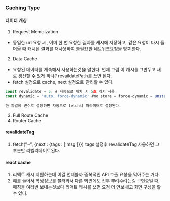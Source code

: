 ### Caching Type 

#### 데이터 캐싱
1. Request Memoization
- 동일한 url 요청 시, 이미 한 번 요청한 결과를 캐시에 저장하고, 같은 요청이 다시 들어올 때 캐시된 결과를 재사용하여 불필요한 네트워크요청을 방지한다.
2. Data Cache
- 요청된 데이터를 계속해서 사용하는것을 말한다. 언제 그럼 이 캐시를 그만두고 새로 갱신할 수 있게 하냐? revaildatePath를 쓰면 된다.
- fetch 설정으로 cache, next 설정으로 관리할 수 있다.

```javascript
const revalidate = 5; # 자동으로 패치 시 5초 캐시 사용
const dynamic = 'auto, force-dynamic' #no store = force-dynamic = unstable_noStore() 

한 파일에 변수로 설정하면 자동으로 fetch시 파라미터로 설정된다.
```
3. Full Route Cache
4. Router  Cache

#### revalidateTag 
1. fetch("~", {next : {tags : ['msg']}}) tags 설정후 revalidateTag 사용하면  그 부분만 리벨리데이트된다.

#### react cache
1. 리액트 캐시 지원하는데 이걸 언제쓸까 중복적인 API 호출 요청을 막아주는 거다.
2. 예를 들어서 학생정보를 불러와서 다른 화면에도 전부 뿌려주려는걸 구현중일 때, 패칭을 여러번 보내는것보다 리액트 캐시를 쓰면 요청 더 안보내고 화면 구성을 할 수 있다.